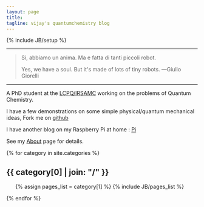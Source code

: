 ```yaml
---
layout: page
title:
tagline: vijay's quantumchemistry blog
---
```

{% include JB/setup %}

--------------------------------------------------------------------------------
> Si, abbiamo un anima. Ma e fatta di tanti piccoli robot.
>
> Yes, we have a soul. But it's made of lots of tiny robots. —Giulio Giorelli
--------------------------------------------------------------------------------

A PhD student at the [LCPQ/IRSAMC](http://www.lcpq.ups-tlse.fr) working on
the problems of Quantum Chemistry.

I have a few demonstrations on some simple physical/quantum mechanical ideas,
Fork me on [github](http://github.com/vijaygopalchilkuri)

I have another blog on my Raspberry Pi at home :
[Pi](http://109.21.246.125)

See my [About](./About.html) page for details.

{% for category in site.categories %}
  <h2 id="{{ category[0] }}-ref">{{ category[0] | join: "/" }}</h2>
  <ul>
    {% assign pages_list = category[1] %}
    {% include JB/pages_list %}
  </ul>
{% endfor %}
